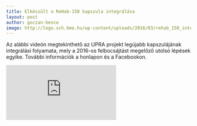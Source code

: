```yaml
---
title: Elkészült a ReHab-150 kapszula integrálása
layout: post
author: goczan-bence
image: http://lego.sch.bme.hu/wp-content/uploads/2016/03/rehab_150_integrated.png
---
```


Az alábbi videón megtekinthető az UPRA projekt legújabb kapszulájának integrálási folyamata, mely a 2016-os felbocsájtást megelőző utolsó lépések egyike. További információk a honlapon és a Facebookon.

<iframe src="https://www.youtube.com/embed/7Hf2fo1IdWg" frameborder="0" allowfullscreen></iframe>
